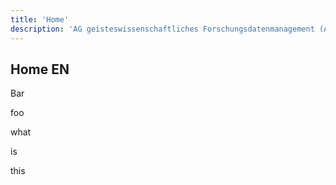 ```yaml
---
title: 'Home'
description: 'AG geisteswissenschaftliches Forschungsdatenmanagement (AG gwFDM) im Verband DHd'
---
```


## Home EN

Bar

foo

what 

is 

this
